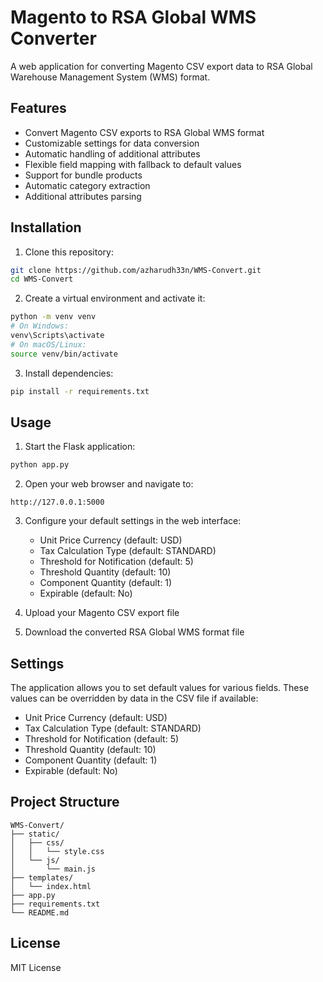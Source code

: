 # Magento to RSA Global WMS Converter

A web application for converting Magento CSV export data to RSA Global Warehouse Management System (WMS) format.

## Features

- Convert Magento CSV exports to RSA Global WMS format
- Customizable settings for data conversion
- Automatic handling of additional attributes
- Flexible field mapping with fallback to default values
- Support for bundle products
- Automatic category extraction
- Additional attributes parsing

## Installation

1. Clone this repository:
```bash
git clone https://github.com/azharudh33n/WMS-Convert.git
cd WMS-Convert
```

2. Create a virtual environment and activate it:
```bash
python -m venv venv
# On Windows:
venv\Scripts\activate
# On macOS/Linux:
source venv/bin/activate
```

3. Install dependencies:
```bash
pip install -r requirements.txt
```

## Usage

1. Start the Flask application:
```bash
python app.py
```

2. Open your web browser and navigate to:
```
http://127.0.0.1:5000
```

3. Configure your default settings in the web interface:
   - Unit Price Currency (default: USD)
   - Tax Calculation Type (default: STANDARD)
   - Threshold for Notification (default: 5)
   - Threshold Quantity (default: 10)
   - Component Quantity (default: 1)
   - Expirable (default: No)

4. Upload your Magento CSV export file
5. Download the converted RSA Global WMS format file

## Settings

The application allows you to set default values for various fields. These values can be overridden by data in the CSV file if available:

- Unit Price Currency (default: USD)
- Tax Calculation Type (default: STANDARD)
- Threshold for Notification (default: 5)
- Threshold Quantity (default: 10)
- Component Quantity (default: 1)
- Expirable (default: No)

## Project Structure

```
WMS-Convert/
├── static/
│   ├── css/
│   │   └── style.css
│   └── js/
│       └── main.js
├── templates/
│   └── index.html
├── app.py
├── requirements.txt
└── README.md
```

## License

MIT License 